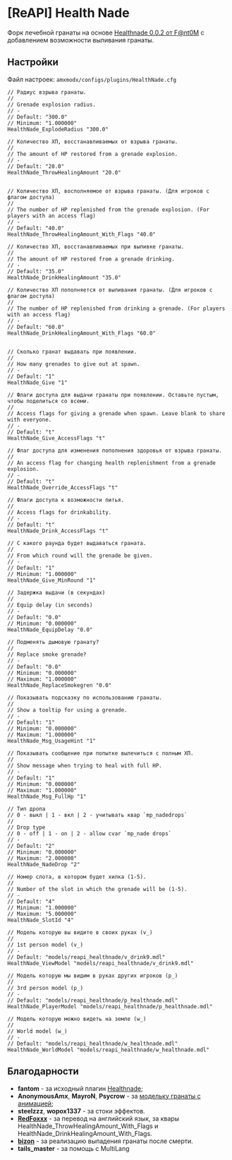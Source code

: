 # [ReAPI] Health Nade

Форк лечебной гранаты на основе [Healthnade 0.0.2 от F@nt0M](https://dev-cs.ru/resources/992/) с добавлением возможности выпивания гранаты.

## Настройки

Файл настроек: `amxmodx/configs/plugins/HealthNade.cfg`

```
// Радиус взрыва гранаты.
//
// Grenade explosion radius.
// -
// Default: "300.0"
// Minimum: "1.000000"
HealthNade_ExplodeRadius "300.0"

// Количество ХП, восстанавливаемых от взрыва гранаты.
//
// The amount of HP restored from a grenade explosion.
// -
// Default: "20.0"
HealthNade_ThrowHealingAmount "20.0"


// Количество ХП, восполняемое от взрыва гранаты. (Для игроков с флагом доступа)
//
// The number of HP replenished from the grenade explosion. (For players with an access flag)
// -
// Default: "40.0"
HealthNade_ThrowHealingAmount_With_Flags "40.0"

// Количество ХП, восстанавливаемых при выпивке гранаты.
//
// The amount of HP restored from a grenade drinking.
// -
// Default: "35.0"
HealthNade_DrinkHealingAmount "35.0"

// Количество ХП пополняется от выпивания гранаты. (Для игроков с флагом доступа)
//
// The number of HP replenished from drinking a grenade. (For players with an access flag)
// -
// Default: "60.0"
HealthNade_DrinkHealingAmount_With_Flags "60.0"


// Сколько гранат выдавать при появлении.
//
// How many grenades to give out at spawn.
// -
// Default: "1"
HealthNade_Give "1"

// Флаги доступа для выдачи гранаты при появлении. Оставьте пустым, чтобы поделиться со всеми.
//
// Access flags for giving a grenade when spawn. Leave blank to share with everyone.
// -
// Default: "t"
HealthNade_Give_AccessFlags "t"

// Флаг доступа для изменения пополнения здоровья от взрыва гранаты.
//
// An access flag for changing health replenishment from a grenade explosion.
// -
// Default: "t"
HealthNade_Override_AccessFlags "t"

// Флаги доступа к возможности питья.
//
// Access flags for drinkability.
// -
// Default: "t"
HealthNade_Drink_AccessFlags "t"

// С какого раунда будет выдаваться граната.
//
// From which round will the grenade be given.
// -
// Default: "1"
// Minimum: "1.000000"
HealthNade_Give_MinRound "1"

// Задержка выдачи (в секундах)
//
// Equip delay (in seconds)
// -
// Default: "0.0"
// Minimum: "0.000000"
HealthNade_EquipDelay "0.0"

// Подменять дымовую гранату?
//
// Replace smoke grenade?
// -
// Default: "0.0"
// Minimum: "0.000000"
// Maximum: "1.000000"
HealthNade_ReplaceSmokegren "0.0"

// Показывать подсказку по использованию гранаты.
//
// Show a tooltip for using a grenade.
// -
// Default: "1"
// Minimum: "0.000000"
// Maximum: "1.000000"
HealthNade_Msg_UsageHint "1"

// Показывать сообщение при попытке вылечиться с полным ХП.
//
// Show message when trying to heal with full HP.
// -
// Default: "1"
// Minimum: "0.000000"
// Maximum: "1.000000"
HealthNade_Msg_FullHp "1"

// Тип дропа
// 0 - выкл | 1 - вкл | 2 - учитывать квар `mp_nadedrops`
//
// Drop type
// 0 - off | 1 - on | 2 - allow cvar `mp_nade drops`
// -
// Default: "2"
// Minimum: "0.000000"
// Maximum: "2.000000"
HealthNade_NadeDrop "2"

// Номер слота, в котором будет хилка (1-5).
//
// Number of the slot in which the grenade will be (1-5).
// -
// Default: "4"
// Minimum: "1.000000"
// Maximum: "5.000000"
HealthNade_SlotId "4"

// Модель которую вы видите в своих руках (v_)
//
// 1st person model (v_)
// -
// Default: "models/reapi_healthnade/v_drink9.mdl"
HealthNade_ViewModel "models/reapi_healthnade/v_drink9.mdl"

// Модель которую мы видим в руках других игроков (p_)
//
// 3rd person model (p_)
// -
// Default: "models/reapi_healthnade/p_healthnade.mdl"
HealthNade_PlayerModel "models/reapi_healthnade/p_healthnade.mdl"

// Модель которую можно видеть на земле (w_)
//
// World model (w_)
// -
// Default: "models/reapi_healthnade/w_healthnade.mdl"
HealthNade_WorldModel "models/reapi_healthnade/w_healthnade.mdl"
```

## Благодарности

- **fantom** - за исходный плагин [Healthnade](https://dev-cs.ru/resources/992/);
- **AnonymousAmx**, **MayroN**, **Psycrow** - за [модельку гранаты с анимацией](https://dev-cs.ru/threads/18355/);
- **steelzzz**, **wopox1337** - за стоки эффектов.
- **[RedFoxxx](https://dev-cs.ru/members/8560/)** - за перевод на английский язык, за квары HealthNade_ThrowHealingAmount_With_Flags и HealthNade_DrinkHealingAmount_With_Flags.
- **[bizon](https://dev-cs.ru/members/4218/)** - за реализацию выпадения гранаты после смерти.
- **tails_master** - за помощь с MultiLang
